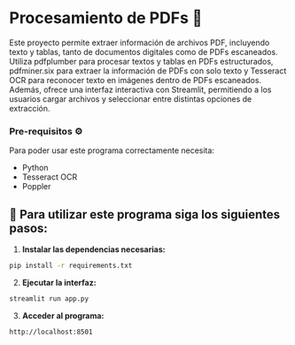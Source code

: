 # Procesamiento de PDFs 📜

Este proyecto permite extraer información de archivos PDF, incluyendo texto y tablas, tanto de documentos digitales como de PDFs escaneados. Utiliza pdfplumber para procesar textos y tablas en PDFs estructurados, pdfminer.six para extraer la información de PDFs con solo texto y Tesseract OCR para reconocer texto en imágenes dentro de PDFs escaneados. Además, ofrece una interfaz interactiva con Streamlit, permitiendo a los usuarios cargar archivos y seleccionar entre distintas opciones de extracción.

### Pre-requisitos ⚙️
Para poder usar este programa correctamente necesita:

- Python
- Tesseract OCR
- Poppler

## 📌 Para utilizar este programa siga los siguientes pasos:

1. **Instalar las dependencias necesarias:** 
````bash
pip install -r requirements.txt
````

2. **Ejecutar la interfaz:**
````bash
streamlit run app.py
````

3. **Acceder al programa:**

`http://localhost:8501`